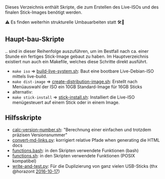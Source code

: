 Dieses Verzeichnis enthält Skripte, die zum Erstellen des Live-ISOs und des finalen Stick-Images benötigt werden.

⚠️  Es finden weiterhin strukturelle Umbauarbeiten statt 🛠🚧

## Haupt-bau-Skripte
.. sind in dieser Reihenfolge auszuführen, um im Bestfall nach ca. einer Stunde ein fertiges Stick-Image gebaut zu haben.
Im Hauptverzeichnis existiert nun auch ein Makefile, welches diese Schritte direkt ausführt.

* `make iso` => [build-live-system.sh](build-live-system.sh): Baut eine bootbare Live-Debian-ISO mittels live-build.
* `make dist-image` => [create-distribution-image.sh](create-distribution-image.sh): Erstellt nach Menüauswahl der ISO ein 10GB Standard-Image für 16GB Sticks
* alternativ:
* `make stick-install` => [stick-install.sh](stick-install.sh): Installiert die Live-ISO menügesteuert auf einem Stick oder in einem Image.

## Hilfsskripte

* [calc-version-number.sh](calc-version-number.sh): "Berechnung einer einfachen und trotzdem präzisen Versionsnummer"
* [convert-md-links.py](convert-md-links.py): korrigiert relative Pfade when generating die HTML docs
* [functions.bash](functions.bash): in den Skripten verwendete Funktionen (bash)
* [functions.sh](functions.sh): in den Skripten verwendete Funktionen (POSIX kompatibel)
* [write-and-test.py](write-and-test.py): Für die Duplizierung von ganz vielen USB-Sticks (thx @horazont [2016-10-17](https://github.com/fsfw-dresden/usb-live-linux/issues/29#issuecomment-254183176))
